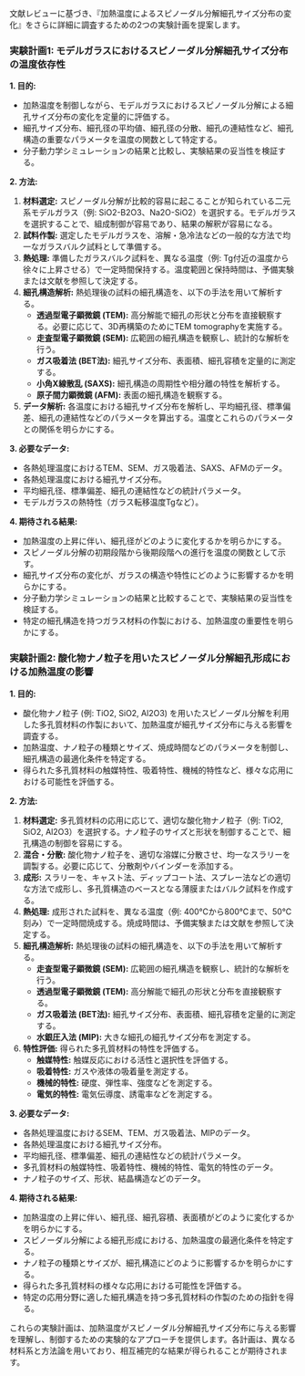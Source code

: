 文献レビューに基づき、『加熱温度によるスピノーダル分解細孔サイズ分布の変化』をさらに詳細に調査するための2つの実験計画を提案します。

### 実験計画1: モデルガラスにおけるスピノーダル分解細孔サイズ分布の温度依存性

**1. 目的:**

*   加熱温度を制御しながら、モデルガラスにおけるスピノーダル分解による細孔サイズ分布の変化を定量的に評価する。
*   細孔サイズ分布、細孔径の平均値、細孔径の分散、細孔の連結性など、細孔構造の重要なパラメータを温度の関数として特定する。
*   分子動力学シミュレーションの結果と比較し、実験結果の妥当性を検証する。

**2. 方法:**

1.  **材料選定:** スピノーダル分解が比較的容易に起こることが知られている二元系モデルガラス（例: SiO2-B2O3、Na2O-SiO2）を選択する。モデルガラスを選択することで、組成制御が容易であり、結果の解釈が容易になる。
2.  **試料作製:** 選定したモデルガラスを、溶解・急冷法などの一般的な方法で均一なガラスバルク試料として準備する。
3.  **熱処理:** 準備したガラスバルク試料を、異なる温度（例: Tg付近の温度から徐々に上昇させる）で一定時間保持する。温度範囲と保持時間は、予備実験または文献を参照して決定する。
4.  **細孔構造解析:** 熱処理後の試料の細孔構造を、以下の手法を用いて解析する。
    *   **透過型電子顕微鏡 (TEM):** 高分解能で細孔の形状と分布を直接観察する。必要に応じて、3D再構築のためにTEM tomographyを実施する。
    *   **走査型電子顕微鏡 (SEM):** 広範囲の細孔構造を観察し、統計的な解析を行う。
    *   **ガス吸着法 (BET法):** 細孔サイズ分布、表面積、細孔容積を定量的に測定する。
    *   **小角X線散乱 (SAXS):** 細孔構造の周期性や相分離の特性を解析する。
    *   **原子間力顕微鏡 (AFM):** 表面の細孔構造を観察する。
5.  **データ解析:** 各温度における細孔サイズ分布を解析し、平均細孔径、標準偏差、細孔の連結性などのパラメータを算出する。温度とこれらのパラメータとの関係を明らかにする。

**3. 必要なデータ:**

*   各熱処理温度におけるTEM、SEM、ガス吸着法、SAXS、AFMのデータ。
*   各熱処理温度における細孔サイズ分布。
*   平均細孔径、標準偏差、細孔の連結性などの統計パラメータ。
*   モデルガラスの熱特性（ガラス転移温度Tgなど）。

**4. 期待される結果:**

*   加熱温度の上昇に伴い、細孔径がどのように変化するかを明らかにする。
*   スピノーダル分解の初期段階から後期段階への進行を温度の関数として示す。
*   細孔サイズ分布の変化が、ガラスの構造や特性にどのように影響するかを明らかにする。
*   分子動力学シミュレーションの結果と比較することで、実験結果の妥当性を検証する。
*   特定の細孔構造を持つガラス材料の作製における、加熱温度の重要性を明らかにする。

### 実験計画2: 酸化物ナノ粒子を用いたスピノーダル分解細孔形成における加熱温度の影響

**1. 目的:**

*   酸化物ナノ粒子 (例: TiO2, SiO2, Al2O3) を用いたスピノーダル分解を利用した多孔質材料の作製において、加熱温度が細孔サイズ分布に与える影響を調査する。
*   加熱温度、ナノ粒子の種類とサイズ、焼成時間などのパラメータを制御し、細孔構造の最適化条件を特定する。
*   得られた多孔質材料の触媒特性、吸着特性、機械的特性など、様々な応用における可能性を評価する。

**2. 方法:**

1.  **材料選定:** 多孔質材料の応用に応じて、適切な酸化物ナノ粒子（例: TiO2, SiO2, Al2O3）を選択する。ナノ粒子のサイズと形状を制御することで、細孔構造の制御を容易にする。
2.  **混合・分散:** 酸化物ナノ粒子を、適切な溶媒に分散させ、均一なスラリーを調製する。必要に応じて、分散剤やバインダーを添加する。
3.  **成形:** スラリーを、キャスト法、ディップコート法、スプレー法などの適切な方法で成形し、多孔質構造のベースとなる薄膜またはバルク試料を作成する。
4.  **熱処理:** 成形された試料を、異なる温度（例: 400℃から800℃まで、50℃刻み）で一定時間焼成する。焼成時間は、予備実験または文献を参照して決定する。
5.  **細孔構造解析:** 熱処理後の試料の細孔構造を、以下の手法を用いて解析する。
    *   **走査型電子顕微鏡 (SEM):** 広範囲の細孔構造を観察し、統計的な解析を行う。
    *   **透過型電子顕微鏡 (TEM):** 高分解能で細孔の形状と分布を直接観察する。
    *   **ガス吸着法 (BET法):** 細孔サイズ分布、表面積、細孔容積を定量的に測定する。
    *   **水銀圧入法 (MIP):** 大きな細孔の細孔サイズ分布を測定する。
6.  **特性評価:** 得られた多孔質材料の特性を評価する。
    *   **触媒特性:** 触媒反応における活性と選択性を評価する。
    *   **吸着特性:** ガスや液体の吸着量を測定する。
    *   **機械的特性:** 硬度、弾性率、強度などを測定する。
    *   **電気的特性:** 電気伝導度、誘電率などを測定する。

**3. 必要なデータ:**

*   各熱処理温度におけるSEM、TEM、ガス吸着法、MIPのデータ。
*   各熱処理温度における細孔サイズ分布。
*   平均細孔径、標準偏差、細孔の連結性などの統計パラメータ。
*   多孔質材料の触媒特性、吸着特性、機械的特性、電気的特性のデータ。
*   ナノ粒子のサイズ、形状、結晶構造などのデータ。

**4. 期待される結果:**

*   加熱温度の上昇に伴い、細孔径、細孔容積、表面積がどのように変化するかを明らかにする。
*   スピノーダル分解による細孔形成における、加熱温度の最適化条件を特定する。
*   ナノ粒子の種類とサイズが、細孔構造にどのように影響するかを明らかにする。
*   得られた多孔質材料の様々な応用における可能性を評価する。
*   特定の応用分野に適した細孔構造を持つ多孔質材料の作製のための指針を得る。

これらの実験計画は、加熱温度がスピノーダル分解細孔サイズ分布に与える影響を理解し、制御するための実験的なアプローチを提供します。各計画は、異なる材料系と方法論を用いており、相互補完的な結果が得られることが期待されます。